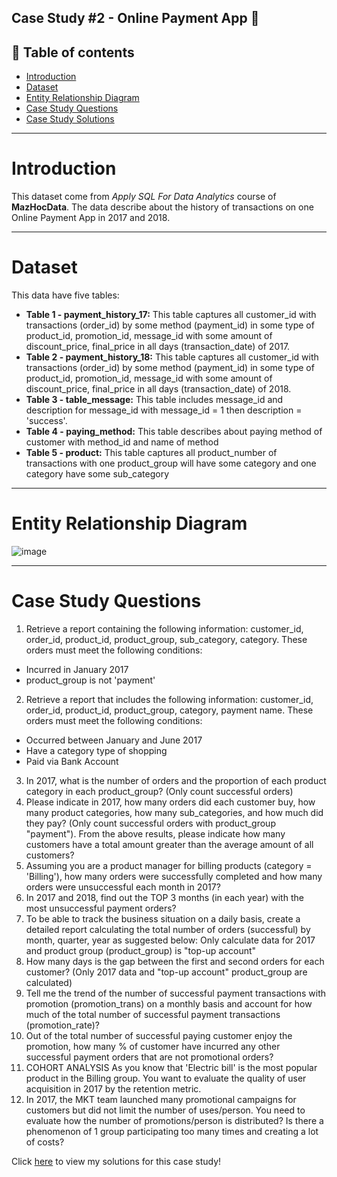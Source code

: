 Case Study #2 - Online Payment App 🏦
------------------------------------------------------------------

📝 Table of contents
--------------------------------------------------------------------
- [Introduction](https://github.com/pngoctu012/DATA-ANALYST-PORTFOLIO/blob/main/SQL%20Project/Case%20Study%20%232%20-%20Online%20Payment%20App/Online%20Payment%20App.md#introduction)
- [Dataset](https://github.com/pngoctu012/DATA-ANALYST-PORTFOLIO/blob/main/SQL%20Project/Case%20Study%20%232%20-%20Online%20Payment%20App/Online%20Payment%20App.md#dataset)
- [Entity Relationship Diagram](https://github.com/pngoctu012/DATA-ANALYST-PORTFOLIO/blob/main/SQL%20Project/Case%20Study%20%232%20-%20Online%20Payment%20App/Online%20Payment%20App.md#entity-relationship-diagram)
- [Case Study Questions](https://github.com/pngoctu012/DATA-ANALYST-PORTFOLIO/blob/main/SQL%20Project/Case%20Study%20%232%20-%20Online%20Payment%20App/Online%20Payment%20App.md#case-study-questions)
- [Case Study Solutions](https://github.com/pngoctu012/DATA-ANALYST-PORTFOLIO/blob/main/SQL%20Project/Case%20Study%20%232%20-%20Online%20Payment%20App/Online%20Payment%20App%20Case.sql)

----------------------------------------------------------------------
# Introduction
This dataset come from *Apply SQL For Data Analytics* course of **MazHocData**.
The data describe about the history of transactions on one Online Payment App in 2017 and 2018. 

----------------------------------------------------------------------
# Dataset
This data have five tables:
- **Table 1 - payment_history_17:** This table captures all customer_id with transactions (order_id) by some method (payment_id) in some type of product_id, promotion_id, message_id with some amount of discount_price, final_price in all days (transaction_date) of 2017.
- **Table 2 - payment_history_18:** This table captures all customer_id with transactions (order_id) by some method (payment_id) in some type of product_id, promotion_id, message_id with some amount of discount_price, final_price in all days (transaction_date) of 2018.
- **Table 3 - table_message:** This table includes message_id and description for message_id with message_id = 1 then description = 'success'.
- **Table 4 - paying_method:** This table describes about paying method of customer with method_id and name of method
- **Table 5 - product:** This table captures all product_number of transactions with one product_group will have some category and one category have some sub_category

------------------------------------------------------------------
# Entity Relationship Diagram
![image](https://github.com/user-attachments/assets/4acd2aa5-9e52-4122-b6b3-e09af08f28d9)

-------------------------------------------------------------------------------
# Case Study Questions
1. Retrieve a report containing the following information: customer_id, order_id, product_id, product_group, sub_category, category. These orders must meet the following conditions:
- Incurred in January 2017
- product_group is not 'payment'
2. Retrieve a report that includes the following information: customer_id, order_id, product_id, product_group, category, payment name. These orders must meet the following conditions:
- Occurred between January and June 2017
- Have a category type of shopping
- Paid via Bank Account
3. In 2017, what is the number of orders and the proportion of each product category in each product_group? (Only count successful orders)
4. Please indicate in 2017, how many orders did each customer buy, how many product categories, how many sub_categories, and how much did they pay? (Only count successful orders with product_group "payment"). From the above results, please indicate how many customers have a total amount greater than the average amount of all customers?
5. Assuming you are a product manager for billing products (category = 'Billing'), how many orders were successfully completed and how many orders were unsuccessful each month in 2017?
6. In 2017 and 2018, find out the TOP 3 months (in each year) with the most unsuccessful payment orders?
7. To be able to track the business situation on a daily basis, create a detailed report calculating the total number of orders (successful) by month, quarter, year as suggested below: Only calculate data for 2017 and product group (product_group) is "top-up account"
8. How many days is the gap between the first and second orders for each customer? (Only 2017 data and "top-up account" product_group are calculated)
9. Tell me the trend of the number of successful payment transactions with promotion (promotion_trans) on a monthly basis and account for how much of the total number of successful payment transactions (promotion_rate)?
10. Out of the total number of successful paying customer enjoy the promotion, how many % of customer have incurred any other successful payment orders that are not promotional orders?
11. COHORT ANALYSIS 
As you know that 'Electric bill' is the most popular product in the Billing group. You want to evaluate the quality of user acquisition in 2017 by the retention metric.
12. In 2017, the MKT team launched many promotional campaigns for customers but did not limit the number of uses/person. You need to evaluate how the number of promotions/person is distributed? Is there a phenomenon of 1 group participating too many times and creating a lot of costs?

Click [here](https://github.com/pngoctu012/DATA-ANALYST-PORTFOLIO/blob/main/SQL%20Project/Case%20Study%20%232%20-%20Online%20Payment%20App/Online%20Payment%20App%20Case.sql) to view my solutions for this case study!
